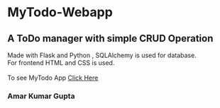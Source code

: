 # MyTodo-Webapp

## A ToDo manager with simple CRUD Operation </br>
Made with Flask and Python , SQLAlchemy is used for database. </br>
For frontend HTML and CSS is used. </br>
</br>
To see MyTodo App [Click Here](https://todo-amar.herokuapp.com/) <br>

### Amar Kumar Gupta

